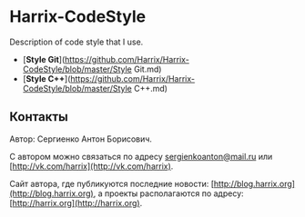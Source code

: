 Harrix-CodeStyle
================

Description of code style that I use.

 - [**Style Git**](https://github.com/Harrix/Harrix-CodeStyle/blob/master/Style Git.md)
 - [**Style C++**](https://github.com/Harrix/Harrix-CodeStyle/blob/master/Style C++.md)
 
Контакты
--------

Автор: Сергиенко Антон Борисович.

С автором можно связаться по адресу [sergienkoanton@mail.ru](mailto:sergienkoanton@mail.ru) или  [http://vk.com/harrix](http://vk.com/harrix).

Сайт автора, где публикуются последние новости: [http://blog.harrix.org](http://blog.harrix.org), а проекты располагаются по адресу: [http://harrix.org](http://harrix.org).